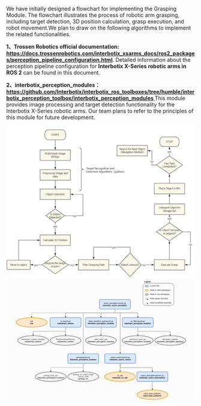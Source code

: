 ﻿We have initially designed a flowchart for implementing the Grasping Module. The flowchart illustrates the process of robotic arm grasping, including target detection, 3D position calculation, grasp execution, and robot movement.We plan to draw on the following algorithms to implement the related functionalities.

**1、Trossen Robotics official documentation: <https://docs.trossenrobotics.com/interbotix_xsarms_docs/ros2_packages/perception_pipeline_configuration.html>**. Detailed information about the perception pipeline configuration for **Interbotix X-Series robotic arms in ROS 2** can be found in this document.

**2、interbotix\_perception\_modules：[https://github.com/Interbotix/interbotix_ros_toolboxes/tree/humble/interbotix_perception_toolbox/interbotix_perception_modules
](https://github.com/Interbotix/interbotix_ros_toolboxes/tree/humble/interbotix_perception_toolbox/interbotix_perception_modules)** This module provides image processing and target detection functionality for the Interbotix X-Series robotic arms. Our team plans to refer to the principles of this module for future development.

![GitHub Logo](https://github.com/CMX-9/Team5-Mobile_Grasping_Robot/blob/main/Images/grasping_1.png)
![GitHub Logo](https://github.com/CMX-9/Team5-Mobile_Grasping_Robot/blob/main/Images/grasping_2.png)
